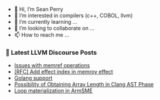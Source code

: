 - 👋 Hi, I’m Sean Perry
- 👀 I’m interested in compilers (c++, COBOL, llvm)
- 🌱 I’m currently learning ...
- 💞️ I’m looking to collaborate on ...
- 📫 How to reach me ...

<!---
s66perry/s66perry is a ✨ special ✨ repository because its `README.md` (this file) appears on your GitHub profile.
You can click the Preview link to take a look at your changes.
--->
### 📕 Latest LLVM Discourse Posts

<!-- DISCOURSE-LLVM:START -->
- [Issues with memref operations](https://discourse.llvm.org/t/issues-with-memref-operations/72376#post_5)
- [[RFC] Add effect index in memroy effect](https://discourse.llvm.org/t/rfc-add-effect-index-in-memroy-effect/72235#post_5)
- [Golang support](https://discourse.llvm.org/t/golang-support/72384#post_3)
- [Possibility of Obtaining Array Length in Clang AST Phase](https://discourse.llvm.org/t/possibility-of-obtaining-array-length-in-clang-ast-phase/72335#post_9)
- [Loop materialization in ArmSME](https://discourse.llvm.org/t/loop-materialization-in-armsme/72354#post_3)
<!-- DISCOURSE-LLVM:END -->
